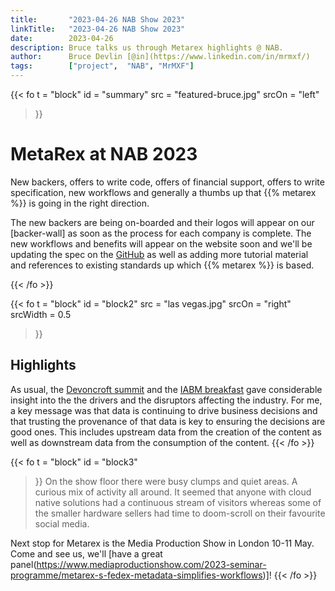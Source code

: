 ```yaml
---
title:       "2023-04-26 NAB Show 2023"
linkTitle:   "2023-04-26 NAB Show 2023"
date:        2023-04-26
description: Bruce talks us through Metarex highlights @ NAB.
author:      Bruce Devlin [@in](https://www.linkedin.com/in/mrmxf/)
tags:        ["project",  "NAB", "MrMXF"]
---
```


{{< fo t = "block"
  id    = "summary"
  src   = "featured-bruce.jpg"
  srcOn = "left"
>}}
# MetaRex at NAB 2023

New backers, offers to write code, offers of financial support, offers to write
specification, new workflows and generally a thumbs up that {{% metarex %}} is
going in the right direction.

The new backers are being on-boarded and their logos will appear on our
[backer-wall] as soon as the process for each company is complete. The new
workflows and benefits will appear on the website soon and we'll be updating the
spec on the [GitHub](https://github.com/metarex-media) as well as adding more
tutorial material and references to existing standards up which {{% metarex %}}
is based.

{{< /fo >}}
<!-- ####################################################################### -->
{{< fo t = "block"
  id       = "block2"
  src      = "las vegas.jpg"
  srcOn    = "right"
  srcWidth = 0.5
>}}
## Highlights

As usual, the [Devoncroft
summit](https://devoncroft.com/2023/04/10/full-agenda-and-speaker-line-up-for-2023-devoncroft-executive-summit-las-vegas/)
and the [IABM breakfast](https://theiabm.org/state-of-the-industry-breakfast/)
gave considerable insight into the the drivers and the disruptors affecting the
industry. For me, a key message was that data is continuing to drive business
decisions and that trusting the provenance of that data is key to ensuring the
decisions are good ones. This includes upstream data from the creation of the
content as well as downstream data from the consumption of the content.
{{< /fo >}}

{{< fo t = "block"
    id   = "block3"
>}}
On the show floor there were busy clumps and quiet areas. A curious mix of
activity all around. It seemed that anyone with cloud native solutions had a
continuous stream of visitors whereas some of the smaller hardware sellers had
time to doom-scroll on their favourite social media.

Next stop for Metarex is the Media Production Show in London 10-11 May. Come and
see us, we'll [have a great panel(https://www.mediaproductionshow.com/2023-seminar-programme/metarex-s-fedex-metadata-simplifies-workflows)]!
{{< /fo >}}
